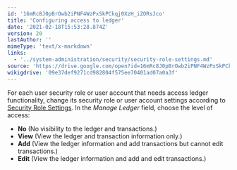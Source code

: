 ```yaml
---
id: '16mRc8J0pBrOwb2iPNF4WzPxSkPCkqj0XzH_iZORsJco'
title: 'Configuring access to ledger'
date: '2021-02-18T15:53:28.874Z'
version: 20
lastAuthor: ''
mimeType: 'text/x-markdown'
links:
  - '../system-administration/security/security-role-settings.md'
source: 'https://drive.google.com/open?id=16mRc8J0pBrOwb2iPNF4WzPxSkPCkqj0XzH_iZORsJco'
wikigdrive: '09e37def9271cd982804f575ee70401ad07a0a3f'
---
```

For each user security role or user account that needs access ledger functionality, change its security role or user account settings according to [Security Role Settings](../system-administration/security/security-role-settings.md). In the *Manage Ledger* field, choose the level of access:

* <strong>No</strong> (No visibility to the ledger and transactions.)
* <strong>View</strong> (View the ledger and transaction information only.)
* <strong>Add</strong> (View the ledger information and add transactions but cannot edit transactions.)
* <strong>Edit</strong> (View the ledger information and add and edit transactions.)

